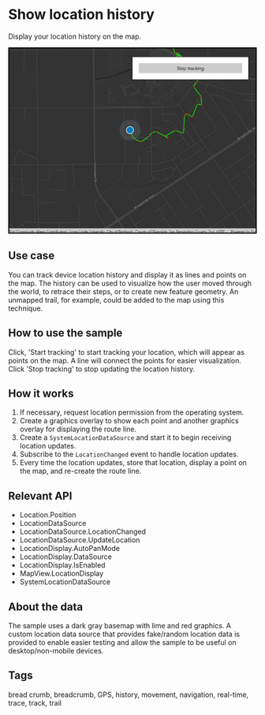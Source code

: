 # Show location history

Display your location history on the map.

![Image of show location history](ShowLocationHistory.jpg)

## Use case

You can track device location history and display it as lines and points on the map. The history can be used to visualize how the user moved through the world, to retrace their steps, or to create new feature geometry. An unmapped trail, for example, could be added to the map using this technique.

## How to use the sample

Click, 'Start tracking' to start tracking your location, which will appear as points on the map. A line will connect the points for easier visualization. Click 'Stop tracking' to stop updating the location history.

## How it works

1. If necessary, request location permission from the operating system.
2. Create a graphics overlay to show each point and another graphics overlay for displaying the route line.
3. Create a `SystemLocationDataSource` and start it to begin receiving location updates.
4. Subscribe to the `LocationChanged` event to handle location updates.
5. Every time the location updates, store that location, display a point on the map, and re-create the route line.

## Relevant API

* Location.Position
* LocationDataSource
* LocationDataSource.LocationChanged
* LocationDataSource.UpdateLocation
* LocationDisplay.AutoPanMode
* LocationDisplay.DataSource
* LocationDisplay.IsEnabled
* MapView.LocationDisplay
* SystemLocationDataSource

## About the data

The sample uses a dark gray basemap with lime and red graphics. A custom location data source that provides fake/random location data is provided to enable easier testing and allow the sample to be useful on desktop/non-mobile devices.

## Tags

bread crumb, breadcrumb, GPS, history, movement, navigation, real-time, trace, track, trail